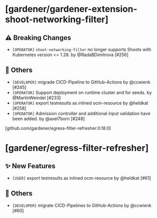# [gardener/gardener-extension-shoot-networking-filter]

## ⚠️ Breaking Changes

- `[OPERATOR]` `shoot-networking-filter` no longer supports Shoots with Кubernetes version <= 1.28. by @RadaBDimitrova [#256]
## 🏃 Others

- `[DEVELOPER]` migrade CICD-Pipeline to GitHub-Actions by @ccwienk [#245]
- `[OPERATOR]` Support deployment on runtime cluster and for seeds. by @MartinWeindel [#233]
- `[OPERATOR]` export testresults as inlined ocm-resource by @heldkat [#258]
- `[OPERATOR]` Admission controller and additional input validation have been added. by @axel7born [#248]

[github.com/gardener/egress-filter-refresher:0.18.0]
# [gardener/egress-filter-refresher]

## ✨ New Features

- `[USER]` export testresults as inlined ocm-resource by @heldkat [#61]
## 🏃 Others

- `[DEVELOPER]` migrate CICD-Pipelines to GitHub-Actions by @ccwienk [#60]
